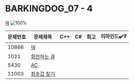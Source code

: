 # BARKINGDOG_07 - 4

[덱](https://github.com/encrypted-def/basic-algo-lecture/blob/master/workbook/0x07.md)
![100%](https://progress-bar.xyz/0/?scale=4&title=progress&width=500&color=babaca&suffix=/4)

| 문제번호 | 문제제목                            | C++ | C#  | 회고 | 리마인드✔️❓ |
| -------- | ----------------------------------- | --- | --- | ---- | ------------ |
| 10866    | [덱](https://boj.kr/10866)          |     |     |      |              |
| 1021     | [회전하는 큐](https://boj.kr/1021)  |     |     |      |              |
| 5430     | [AC](https://boj.kr/5430)           |     |     |      |              |
| 11003    | [최솟값 찾기](https://boj.kr/11003) |     |     |      |              |
